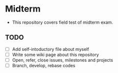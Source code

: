 Midterm
======
* This repository covers field test of midterm exam.

## TODO

*[ ] Add self-intoductory file about myself
*[ ] Write some wiki page about this repository
*[ ] Open, refer, close issues, milestones and projects
*[ ] Branch, develop, rebase codes
